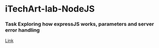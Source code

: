 # iTechArt-lab-NodeJS

### Task Exploring how expressJS works, parameters and server error handling
[Link](https://itechart-lab-nodejs.herokuapp.com/api/greetings?name=Alena)

